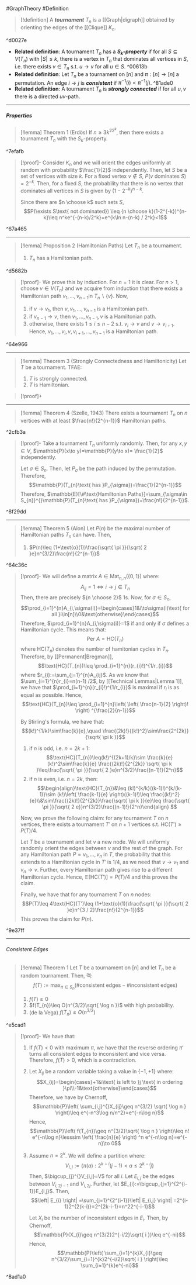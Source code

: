 #GraphTheory #Definition 

> [!definition]
> A ***tournament*** $T_{n}$ is a [[Graph|digraph]] obtained by orienting the edges of the [[Clique]] $K_{n}$. 

^d0027e

- **Related definition**: A tournament $T_{n}$ has a ***$S_{k}$-property*** if for all $S\subseteq V(T_{n})$ with $\left| S \right|\leq k$, there is a vertex in $T_{n}$ that dominates all vertices in $S$, i.e. there exists $v\in T_{n}$ s.t. $u\to v$ for all $u\in S$. ^00613b
- **Related definition**: Let $T_{n}$ be a tournament on $[n]$ and $\pi:[n]\to[n]$ a permutation. An edge $i\to j$ is ***consistent*** if $\pi ^{-1}(i)<\pi ^{-1}(j)$.  ^81ade0
- **Related definition**: A tournament $T_{n}$ is ***strongly connected*** if for all $u,v$ there is a directed $uv$-path.
---
##### Properties
> [!lemma] Theorem 1 (Erdös)
> If $n\geq 3k^22^k$, then there exists a tournament $T_{n}$ with the $S_{k}$-property.

^7efafb

> [!proof]-
> Consider $K_{n}$ and we will orient the edges uniformly at random with probability $\frac{1}{2}$ independently. Then, let $S$ be a set of vertices with size $k$. For a fixed vertex $v\notin S$, $P(v\text{ dominates }S)=2^{-k}$. Then, for a fixed $S$, the probability that there is no vertex that dominates all vertices in $S$ is given by $(1-2^{-k})^{n-k}$. 
> 
> Since there are $n \choose k$ such sets $S$, $$P(\exists S\text{ not dominated}) \leq {n \choose k}(1-2^{-k})^{n-k}\leq n^ke^{-(n-k)/2^k}=e^{k\ln n-(n-k) / 2^k}<1$$

^67a465

---
> [!lemma] Proposition 2 (Hamiltonian Paths)
> Let $T_{n}$ be a tournament. 
> 1. $T_{n}$ has a Hamiltonian path.

^d5682b

> [!proof]-
> We prove this by induction. For $n=1$ it is clear. For $n>1$, choose $v\in V(T_{n})$ and we acquire from induction that there exists a Hamiltonian path $v_{1},\dots,v_{n-1}$in $T_{n} \backslash\{ v \}$.  Now, 
> 1. if $v\to v_{1}$, then $v,v_{1},\dots,v_{n-1}$ is a Hamiltonian path.
> 2. if $v_{n-1}\to v$, then $v_{1},\dots,v_{n-1},v$ is a Hamiltonian path.
> 3. otherwise, there exists $1\leq i\leq n-2$ s.t. $v_{i}\to v$ and $v \to v_{i+1}$. Hence, $v_{1},\dots,v_{i},v,v_{i+1},\dots,v_{n-1}$ is a Hamiltonian path. 

^64e966

---
> [!lemma] Theorem 3 (Strongly Connectedness and Hamiltonicity)
> Let $T$ be a tournament. TFAE:
> 1. $T$ is strongly connected.
> 2. $T$ is Hamiltonian.

> [!proof]+
> 
---
> [!lemma] Theorem 4 (Szelle, 1943)
> There exists a tournament $T_{n}$ on $n$ vertices with at least $\frac{n!}{2^{n-1}}$ Hamiltonian paths.

^2cfb3a

> [!proof]-
> Take a tournament $T_{n}$ uniformly randomly. Then, for any $x,y\in V$, $\mathbb{P}(x\to y)=\mathbb{P}(y\to x)= \frac{1}{2}$ independently. 
> 
> Let $\sigma\in S_{n}$. Then, let $P_{\sigma}$ be the path induced by the permutation. Therefore, $$\mathbb{P}(T_{n}\text{ has }P_{\sigma})=\frac{1}{2^{n-1}}$$Therefore, $\mathbb{E}[\#\text{Hamiltonian Paths}]=\sum_{\sigma\in S_{n}}^{}\mathbb{P}(T_{n}\text{ has }P_{\sigma})=\frac{n!}{2^{n-1}}$.

^8f29dd

---
> [!lemma] Theorem 5 (Alon)
> Let $P(n)$ be the maximal number of Hamiltonian paths $T_{n}$ can have. Then, 
> 1. $P(n)\leq (1+\text{o}(1))\frac{\sqrt{ \pi }}{\sqrt{ 2 }e}n^{3/2}\frac{n!}{2^{n-1}}$

^64c36c

> [!proof]-
> We will define a matrix $A\in \text{Mat}_{n,n}(\{ 0,1 \})$ where: $$A_{ij}=1 \iff i\to j\in T_{n}$$Then, there are precisely ${n \choose 2}$ 1s. Now, for $\sigma\in S_{n}$, $$\prod_{i=1}^{n}A_{i,\sigma(i)}=\begin{cases}1&i\to\sigma(i)\text{ for all }i\in[n]\\0&\text{otherwise}\end{cases}$$Therefore, $\prod_{i=1}^{n}A_{i,\sigma(i)}=1$ if and only if $\sigma$ defines a Hamiltonian cycle. This means that: $$\text{Per }A=\text{HC}(T_{n})$$where $\text{HC}(T_{n})$ denotes the number of hamitonian cycles in $T_{n}$. Therefore, by [[Permanent|Bregman]], $$\text{HC}(T_{n})\leq \prod_{i=1}^{n}(r_{i}!)^{1/r_{i}}$$where $r_{i}:=\sum_{j=1}^{n}A_{ij}$. As we know that $\sum_{i=1}^{n}r_{i}=n(n-1) /2$, by [[Technical Lemmas|Lemma 1]], we have that $\prod_{i=1}^{n}(r_{i}!)^{1/r_{i}}$ is maximal if $r_{i}$ is as equal as possible. Hence, $$\text{HC}(T_{n})\leq \prod_{i=1}^{n}\left( \left( \frac{n-1}{2} \right)! \right) ^{\frac{2}{n-1}}$$
> 
> 
> By Stirling's formula, we have that: $$(k!)^{1/k}\sim\frac{k}{e},\quad \frac{(2k)!}{(k!)^2}\sim\frac{2^{2k}}{\sqrt{ \pi k }}$$
> 1. if $n$ is odd, i.e. $n=2k+1$: $$\text{HC}(T_{n})\leq(k!)^{(2k+1)/k}\sim \frac{k}{e}(k!)^2\sim\frac{k}{e} \frac{(2k)!}{2^{2k}} \sqrt{ \pi k }\leq\frac{\sqrt{ \pi }}{\sqrt{ 2 }e}n^{3/2}\frac{(n-1)!}{2^n}$$
> 2. if $n$ is even, i.e. $n=2k$, then: $$\begin{align}\text{HC}(T_{n})&\leq (k!)^{k/k}((k-1)!)^{k/(k-1)}\sim (k!)\left( \frac{k-1}{e} \right)((k-1)!)\leq \frac{(k!)^2}{e}\\&\sim\frac{(2k)!}{2^{2k}}\frac{\sqrt{ \pi k }}{e}\leq \frac{\sqrt{ \pi  }}{\sqrt{ 2 e}}n^{3/2}\frac{(n-1)!}{2^n}\end{align} $$
> 
> Now, we prove the following claim: for any tournament $T$ on $n$ vertices, there exists a tournament $T'$ on $n+1$ vertices s.t. $\text{HC}(T')\geq P(T) / 4$.
> 
> Let $T$ be a tournament and let $v$ a new node. We will uniformly randomly orient the edges between $v$ and the rest of the graph. For any Hamiltonian path $P=v_{1},\dots,v_{n}$ in $T$, the probability that this extends to a Hamiltonian cycle in $T'$ is $1/4$, as we need that $v\to v_{1}$ and $v_{n}\to v$. Further, every Hamiltonian path gives rise to a different Hamiltonian cycle. Hence, $\mathbb{E}[\text{HC}(T')]=P(T) / 4$ and this proves the claim. 
> 
> Finally, we have that for any tournament $T$ on $n$ nodes: $$P(T)\leq 4\text{HC}(T')\leq (1+\text{o}(1))\frac{\sqrt{ \pi }}{\sqrt{ 2 }e}n^{3 / 2}\frac{n!}{2^{n-1}}$$This proves the claim for $P(n)$.

^9e37ff

---
###### Consistent Edges

> [!lemma] Theorem 1
> Let $T$ be a tournament on $[n]$ and let $T_{n}$ be a random tournament. Then, 랙:$$f(T):=\max_{\pi\in S_{n}}\left( \#\text{consistent edges}-\#\text{inconsistent edges} \right) $$
> 1. $f(T)\geq 0$
> 2. $f(T_{n})\leq O(n^{3/2}\sqrt{ \log n })$ with high probability. 
> 3. (de la Vega) $f(T_{n})\leq O(n^{3/2})$

^e5cad1

> [!proof]-
> We have that:
> 1. If $f(T)<0$ with maximum $\pi$, we have that the reverse ordering $\pi'$ turns all consistent edges to inconsistent and vice versa. Therefore, $f(T)>0$, which is a contradiction.
> 2. Let $X_{ij}$ be a random variable taking a value in $\{ -1,+1 \}$ where: $$X_{ij}=\begin{cases}+1&i\text{ is left to  }j \text{ in ordering }\pi\\-1&\text{otherwise}\end{cases}$$Therefore, we have by Chernoff, $$\mathbb{P}\left( \sum_{i,j}^{}X_{ij}\geq n^{3/2} \sqrt{ \log n } \right)\leq e^{-n^3\log n/n^2}=e^{-n\log n}$$Hence, $$\mathbb{P}\left( f(T_{n})\geq n^{3/2}\sqrt{ \log n } \right)\leq n! e^{-n\log n}\lesssim \left( \frac{n}{e} \right) ^n e^{-n\log n}=e^{-n}\to 0$$
> 3. Assume $n=2^k$. We will define a partition where: $$V_{i,j}:=\{ \pi(a):2^{k-i}(j-1)<a\leq 2^{k-i}j \}$$Then, $\bigcup_{j}^{}V_{i,j}=V$ for all $i$. Let $E_{i,j}$ be the edges between $V_{i,2j-1}$ and $V_{i,2j}$. Further, let $E_{i}:=\bigcup_{j=1}^{2^{i-1}}E_{i,j}$. Then, $$\left| E_{i} \right| =\sum_{j=1}^{2^{i-1}}\left| E_{i,j} \right| =2^{i-1}2^{2(k-i)}=2^{2k-i-1}=n^22^{-i-1}$$
>    
>    Let $X_{i}$ be the number of inconsistent edges in $E_{i}$. Then, by Chernoff, $$\mathbb{P}(X_{i}\geq n^{3/2}2^{-i/2}\sqrt{ i })\leq e^{-ni}$$Hence, $$\mathbb{P}\left( \sum_{i=1}^{k}X_{i}\geq n^{3/2}\sum_{i=1}^{k}2^{-i/2}\sqrt{ i } \right)\leq \sum_{i=1}^{k}e^{-ni}$$

^8ad1a0

